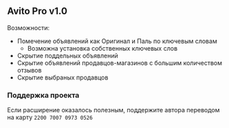 ## Avito Pro v1.0
Возможности:
- Помечение объявлений как Оригинал и Паль по ключевым словам
  - Возможна установка собственных ключевых слов
- Скрытие поддельных объявлений
- Скрытие объявлений продавцов-магазинов с большим количеством отзывов
- Скрытие выбраных продавцов

### Поддержка проекта
Если расширение оказалось полезным, поддержите автора переводом на карту `2200 7007 0973 0526`
